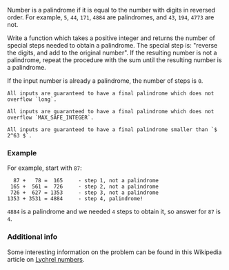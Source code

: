 Number is a palindrome if it is equal to the number with digits in reversed order.
For example, `5`, `44`, `171`, `4884` are palindromes, and `43`, `194`, `4773` are not.

Write a function which takes a positive integer and returns the number of special steps needed to obtain a palindrome. The special step is: "reverse the digits, and add to the original number". If the resulting number is not a palindrome, repeat the procedure with the sum until the resulting number is a palindrome.

If the input number is already a palindrome, the number of steps is `0`.

~~~if:java
All inputs are guaranteed to have a final palindrome which does not overflow `long`.
~~~
~~~if:javascript
All inputs are guaranteed to have a final palindrome which does not overflow `MAX_SAFE_INTEGER`.
~~~
~~~if:python
All inputs are guaranteed to have a final palindrome smaller than `$ 2^63 $`.
~~~


### Example

For example, start with `87`:

```
  87 +   78 =  165     - step 1, not a palindrome
 165 +  561 =  726     - step 2, not a palindrome
 726 +  627 = 1353     - step 3, not a palindrome
1353 + 3531 = 4884     - step 4, palindrome!
```

`4884` is a palindrome and we needed `4` steps to obtain it, so answer for `87` is `4`.

### Additional info

Some interesting information on the problem can be found in this Wikipedia article on [Lychrel numbers](https://en.wikipedia.org/wiki/Lychrel_number).
